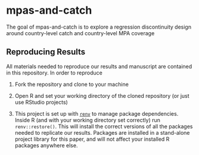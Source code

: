 
<!-- README.md is generated from README.Rmd. Please edit that file -->

# mpas-and-catch

<!-- badges: start -->
<!-- badges: end -->

The goal of mpas-and-catch is to explore a regression discontinuity
design around country-level catch and country-level MPA coverage

## Reproducing Results

All materials needed to reproduce our results and manuscript are
contained in this repository. In order to reproduce

1.  Fork the repository and clone to your machine

2.  Open R and set your working directory of the cloned repository (or
    just use RStudio projects)

3.  This project is set up with
    [`renv`](https://rstudio.github.io/renv/articles/renv.html) to
    manage package dependencies. Inside R (and with your working
    directory set correctly) run `renv::restore()`. This will install
    the correct versions of all the packages needed to replicate our
    results. Packages are installed in a stand-alone project library for
    this paper, and will not affect your installed R packages anywhere
    else.
